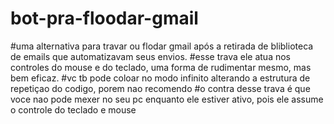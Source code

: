 # bot-pra-floodar-gmail
#uma alternativa para travar ou flodar gmail após a retirada de bliblioteca de emails que automatizavam seus envios.
#esse trava ele atua nos controles do mouse e do teclado, uma forma de rudimentar mesmo, mas bem eficaz.
#vc tb pode coloar no modo infinito alterando a estrutura de repetiçao do codigo, porem nao recomendo
#o contra desse trava é que voce nao pode mexer no seu pc enquanto ele estiver ativo, pois ele assume o controle do teclado e mouse
